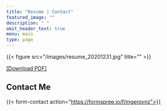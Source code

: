```yaml
---
title: "Resume | Contact"
featured_image: ""
description: " "
omit_header_text: true
menu: main
type: page
---
```


{{< figure src="/images/resume_20201231.jpg" title="" >}}

[[Download PDF]](/folder/resume_20201231.pdf)

## Contact Me

{{< form-contact action="https://formspree.io/f/mgerovnz">}}
